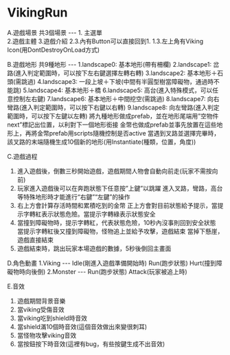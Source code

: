# VikingRun

A.遊戲場景
   共3個場景 --- 1. 主選單  
                2.遊戲主體 
                3.遊戲介紹
   2.3.內有Button可以直接回到1.
   1.3.左上角有Viking Icon(用DontDestroyOnLoad方式)

B.遊戲地形
   共9種地形 --- 1.landscape0:  基本地形(帶有柵欄)
                2.landscape1:  岔路(進入判定範圍時，可以按下左右鍵選擇左轉右轉)
                3.landscape2:  基本地形＋石頭(需跳過)
                4.landscape3:  一段上坡＋下坡(中間有半圓型樹當障礙物，通過時不能跳)
                5.landscape4:  基本地形＋橋
                6.landscape5:  高台(進入特殊模式，可以任意控制左右鍵)
                7.landscape6:  基本地形＋中間挖空(需跳過)
                8.landscape7:  向右彎路(進入判定範圍時，可以按下右鍵以右轉)
                9.landscape8:  向左彎路(進入判定範圍時，可以按下左鍵以左轉)
   將九種地形做成prefab，並在地形尾端用”空物件next”標記出位置，以利對下一個地形銜接
   金幣也做成prefab並事先放置在這些地形上，再將金幣prefab用scripts隨機控制是否active
   當遇到叉路並選擇完畢時，該叉路的末端隨機生成10個新的地形(用Instantiate(種類，位置，角度))

C.遊戲過程
   1.  進入遊戲後，倒數三秒開始遊戲，遊戲期間人物會自動向前走(玩家不需按向前)
   2. 玩家進入遊戲後可以在奔跑狀態下任意按”上鍵”以跳躍
       進入叉路，彎路，高台等特殊地形時才能進行“右鍵”“左鍵”的操作
   3. 右上方會計算存活時間和累積吃到的金幣
       正上方會對目前狀態給予提示，當提示字轉紅表示狀態危險。當提示字轉綠表示狀態安全
   4. 當撞到障礙物時，提示字轉紅，代表狀態危險，10秒內沒事則回到安全狀態
       當提示字轉紅後又撞到障礙物，怪物追上並給予攻擊，遊戲結束
       當掉下懸崖，遊戲直接結束
   5. 遊戲結束時，跳出玩家本場遊戲的數據，5秒後倒回主畫面

D.角色動畫
   1.Viking --- Idle(剛進入遊戲準備開始時)
                 Run(跑步狀態)
                 Hurt(撞到障礙物時向後倒)
   2.Monster --- Run(跑步狀態)
                 Attack(玩家被追上時)

E.音效
  1. 遊戲期間背景音樂
  2. 當viking受傷音效
  3. 當viking吃到shield時音效
  4. 當shield滿10個時音效(這個音效做出來變很刺耳)
  5. 當怪物攻擊viking音效
  6. 當按鈕按下時音效(這裡有bug，有些按鍵生成不出音效)
